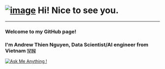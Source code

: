 # [![image](https://github.com/AndrewNguyen27296/AndrewNguyen27296/assets/24667111/cf5671f5-7085-4ae1-af66-d5fdb0b2191f)](https://image.pngaaa.com/915/5296915-middle.png) Hi! Nice to see you.
-------------------------------

### Welcome to my GitHub page!
### I'm Andrew Thien Nguyen, Data Scientist/AI engineer from Vietnam 🇻🇳

[![Ask Me Anything !](https://img.shields.io/badge/Ask%20me-anything-1abc9c.svg)](https://github.com/AndrewNguyen27296/AndrewNguyen27296/ama)

<!--
**AndrewNguyen27296/AndrewNguyen27296** is a ✨ _special_ ✨ repository because its `README.md` (this file) appears on your GitHub profile.

Here are some ideas to get you started:

- 🔭 I’m currently working on ...
- 🌱 I’m currently learning ...
- 👯 I’m looking to collaborate on ...
- 🤔 I’m looking for help with ...
- 💬 Ask me about ...
- 📫 How to reach me: ...
- 😄 Pronouns: ...
- ⚡ Fun fact: ...
-->
